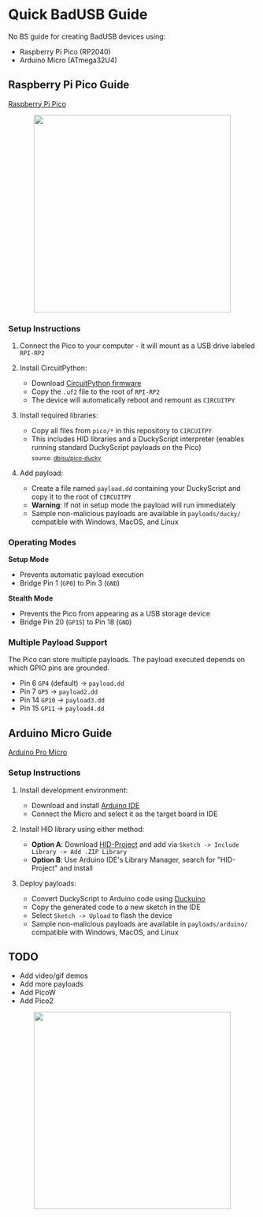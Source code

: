 # Quick BadUSB Guide

No BS guide for creating BadUSB devices using:
- Raspberry Pi Pico (RP2040)
- Arduino Micro (ATmega32U4)

## Raspberry Pi Pico Guide

[Raspberry Pi Pico](https://www.raspberrypi.com/products/raspberry-pi-pico/)

<p align="center">
<kbd><img src="https://github.com/user-attachments/assets/d8676971-b04b-4186-8236-ceb9d1dc2ff9" width="400"></kbd>
</p>

### Setup Instructions

1. Connect the Pico to your computer - it will mount as a USB drive labeled `RPI-RP2`

2. Install CircuitPython:
   - Download [CircuitPython firmware](https://circuitpython.org/board/raspberry_pi_pico/)
   - Copy the `.uf2` file to the root of `RPI-RP2`
   - The device will automatically reboot and remount as `CIRCUITPY`

3. Install required libraries:
   - Copy all files from `pico/*` in this repository to `CIRCUITPY`
   - This includes HID libraries and a DuckyScript interpreter (enables running standard DuckyScript payloads on the Pico)<br/>
   <sub>source: [dbisu/pico-ducky](https://github.com/dbisu/pico-ducky)</sub>

4. Add payload:
   - Create a file named `payload.dd` containing your DuckyScript and copy it to the root of `CIRCUITPY`
   - **Warning**: If not in setup mode the payload will run immediately
   - Sample non-malicious payloads are available in `payloads/ducky/` compatible with Windows, MacOS, and Linux

### Operating Modes

**Setup Mode**
- Prevents automatic payload execution
- Bridge Pin 1 (`GP0`) to Pin 3 (`GND`)

**Stealth Mode**
- Prevents the Pico from appearing as a USB storage device
- Bridge Pin 20 (`GP15`) to Pin 18 (`GND`)

### Multiple Payload Support

The Pico can store multiple payloads. The payload executed depends on which GPIO pins are grounded.
- Pin 6 `GP4` (default) -> `payload.dd`
- Pin 7 `GP5` -> `payload2.dd`
- Pin 14 `GP10` -> `payload3.dd`
- Pin 15 `GP11` -> `payload4.dd`

## Arduino Micro Guide

[Arduino Pro Micro](https://store.arduino.cc/products/arduino-micro)

### Setup Instructions

1. Install development environment:
   - Download and install [Arduino IDE](https://www.arduino.cc/en/software)
   - Connect the Micro and select it as the target board in IDE

2. Install HID library using either method:
   - **Option A**: Download [HID-Project](https://www.arduinolibraries.info/libraries/hid-project) and add via `Sketch -> Include Library -> Add .ZIP Library`
   - **Option B**: Use Arduino IDE's Library Manager, search for "HID-Project" and install

3. Deploy payloads:
   - Convert DuckyScript to Arduino code using [Duckuino](https://d4n5h.github.io/Duckuino/)
   - Copy the generated code to a new sketch in the IDE
   - Select `Sketch -> Upload` to flash the device
   - Sample non-malicious payloads are available in `payloads/arduino/` compatible with Windows, MacOS, and Linux

## TODO

* Add video/gif demos
* Add more payloads
* Add PicoW
* Add Pico2

<p align="center">
<kbd><img src="https://github.com/user-attachments/assets/9820879a-ce2f-4573-b6ec-7dcce871df26" width="400"></kbd>
</p>
